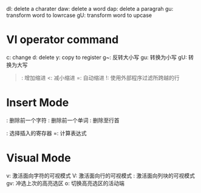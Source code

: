 

dl: delete a charater
daw: delete a word
dap: delete a paragrah
gu: transform word to lowrcase
gU: transform word to upcase


# VI operator command

c: change
d: delete
y: copy to register
g~: 反转大小写
gu: 转换为小写
gU: 转换为大写
>: 增加缩进
<: 减小缩进
=: 自动缩进
!: 使用外部程序过滤所跨越的行

# Insert Mode
<C-h>: 删除前一个字符
<C-w>: 删除前一个单词
<C-u>: 删除至行首

<C-r>: 选择插入的寄存器
<C-r>=: 计算表达式

# Visual Mode

v: 激活面向字符的可视模式
V: 激活面向行的可视模式
<C-v>: 激活面向列块的可视模式
gv: 冲选上次的高亮选区
o: 切换高亮选区的活动端



